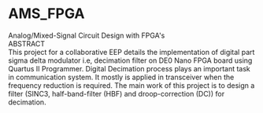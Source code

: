 # AMS_FPGA
Analog/Mixed-Signal Circuit Design with FPGA's<br>
ABSTRACT<br>
This project for a collaborative EEP details the implementation of digital part sigma delta modulator i.e, decimation filter on DE0 Nano FPGA board using Quartus II Programmer. Digital Decimation process plays an important task in communication system. It mostly is applied in transceiver when the frequency reduction is required. The main work of this project is to design a filter (SINC3, half-band-filter (HBF) and droop-correction (DC)) for decimation.

